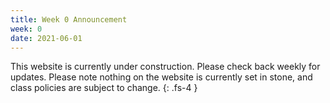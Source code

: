 ```yaml
---
title: Week 0 Announcement
week: 0
date: 2021-06-01
---
```


This website is currently under construction. Please check back weekly for updates. Please note nothing on the website is currently set in stone, and class policies are subject to change.
{: .fs-4 }
